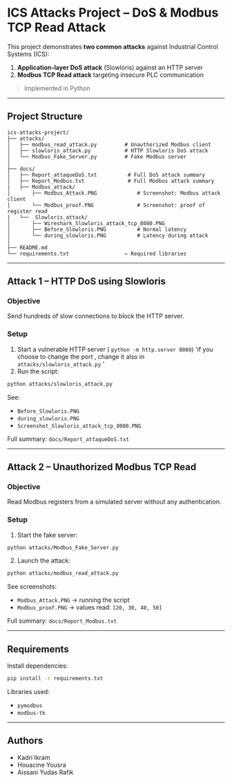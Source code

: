 # ICS Attacks Project – DoS & Modbus TCP Read Attack

This project demonstrates **two common attacks** against Industrial Control Systems (ICS):

1. **Application-layer DoS attack** (Slowloris) against an HTTP server
2. **Modbus TCP Read attack** targeting insecure PLC communication

> Implemented in Python  

---

## Project Structure

```
ics-attacks-project/
├── attacks/
│   ├── modbus_read_attack.py         # Unauthorized Modbus client
│   ├── slowloris_attack.py           # HTTP Slowloris DoS attack
│   └── Modbus_Fake_Server.py         # Fake Modbus server 
│
├── docs/
│   ├── Report_attaqueDoS.txt          # Full DoS attack summary
│   ├── Report_Modbus.txt              # Full Modbus attack summary
|   ├── Modbus_attack/
│       ├── Modbus_Attack.PNG             # Screenshot: Modbus attack client
│       └── Modbus_proof.PNG              # Screenshot: proof of register read
|   └──  Slowloris_attack/
│       ├── Wireshark_Slowloris_attack_tcp_8080.PNG
│       ├── Before_Slowloris.PNG          # Normal latency
│       └── during_slowloris.PNG          # Latency during attack
│
├── README.md                         
└── requirements.txt                  ← Required libraries
```

---

## Attack 1 – HTTP DoS using Slowloris

### Objective
Send hundreds of slow connections to block the HTTP server.

### Setup
1. Start a vulnerable HTTP server ( `python -m http.server 8080`) 'if you choose to change the port , change it also in `attacks/slowloris_attack.py` '
2. Run the script:
```bash
python attacks/slowloris_attack.py
```

See:
- `Before_Slowloris.PNG`
- `during_slowloris.PNG`
- `Screenshot_Slowloris_attack_tcp_8080.PNG`

Full summary: `docs/Report_attaqueDoS.txt`

---
## Attack 2 – Unauthorized Modbus TCP Read

### Objective
Read Modbus registers from a simulated server without any authentication.

### Setup
1. Start the fake server:
```bash
python attacks/Modbus_Fake_Server.py
```

2. Launch the attack:
```bash
python attacks/modbus_read_attack.py
```

See screenshots:
- `Modbus_Attack.PNG` → running the script
- `Modbus_proof.PNG` → values read: `[20, 30, 40, 50]`

Full summary: `docs/Report_Modbus.txt`

---


## Requirements

Install dependencies:

```bash
pip install -r requirements.txt
```

Libraries used:
- `pymodbus`
- `modbus-tk`


---

## Authors

- Kadri Ikram
- Houacine Yousra  
- Aissani Yudas Rafik 
